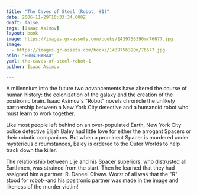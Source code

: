 ```yaml
---
title: "The Caves of Steel (Robot, #1)"
date: 2006-11-29T16:33:34.000Z
draft: false
tags: [Isaac Asimov]
layout: book
image: https://images.gr-assets.com/books/1439756390m/76677.jpg
image: 
  - https://images.gr-assets.com/books/1439756390m/76677.jpg
asin: "B004JHYRAO"
yaml: the-caves-of-steel-robot-1
author: Isaac Asimov

---
```


A millennium into the future two advancements have altered the course of human history: the colonization of the galaxy and the creation of the positronic brain. Isaac Asimov's "Robot" novels chronicle the unlikely partnership between a New York City detective and a humanoid robot who must learn to work together.   
  
Like most people left behind on an over-populated Earth, New York City police detective Elijah Baley had little love for either the arrogant Spacers or their robotic companions. But when a prominent Spacer is murdered under mysterious circumstances, Baley is ordered to the Outer Worlds to help track down the killer.   
  
The relationship between Lije and his Spacer superiors, who distrusted all Earthmen, was strained from the start. Then he learned that they had assigned him a partner: R. Daneel Olivaw. Worst of all was that the "R" stood for robot--and his positronic partner was made in the image and likeness of the murder victim!